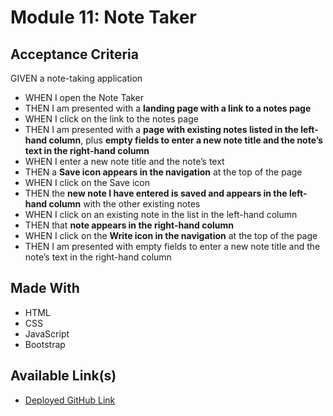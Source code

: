 # Module 11: Note Taker

## Acceptance Criteria

GIVEN a note-taking application
- WHEN I open the Note Taker
- THEN I am presented with a **landing page with a link to a notes page**
- WHEN I click on the link to the notes page
- THEN I am presented with a **page with existing notes listed in the left-hand column**, plus **empty fields to enter a new note title and the note’s text in the right-hand column**
- WHEN I enter a new note title and the note’s text
- THEN a **Save icon appears in the navigation** at the top of the page
- WHEN I click on the Save icon
- THEN the **new note I have entered is saved and appears in the left-hand column** with the other existing notes
- WHEN I click on an existing note in the list in the left-hand column
- THEN that **note appears in the right-hand column**
- WHEN I click on the **Write icon in the navigation** at the top of the page
- THEN I am presented with empty fields to enter a new note title and the note’s text in the right-hand column

## Made With
- HTML
- CSS
- JavaScript
- Bootstrap

## Available Link(s)
- [Deployed GitHub Link](https://geneskit.github.io/note-taker/)